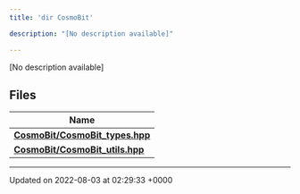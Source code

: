 ```yaml
---
title: 'dir CosmoBit'

description: "[No description available]"

---
```







[No description available]

## Files

| Name           |
| -------------- |
| **[CosmoBit/CosmoBit_types.hpp](/documentation/code/main/files/cosmobit__types_8hpp/#file-cosmobit-types.hpp)**  |
| **[CosmoBit/CosmoBit_utils.hpp](/documentation/code/main/files/cosmobit__utils_8hpp/#file-cosmobit-utils.hpp)**  |






-------------------------------

Updated on 2022-08-03 at 02:29:33 +0000
